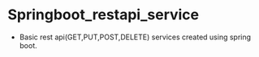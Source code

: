 # Springboot_restapi_service

- Basic rest api(GET,PUT,POST,DELETE) services created using spring boot.
